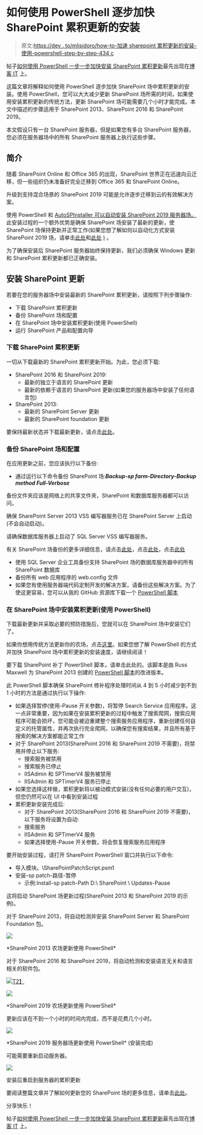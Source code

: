 # 如何使用 PowerShell 逐步加快 SharePoint 累积更新的安装

> 原文:[https://dev . to/mlisidoro/how-to-加速 sharepoint 累积更新的安装-使用-powershell-step-by-step-434 c](https://dev.to/mlisidoro/how-to-speed-up-the-installation-of-sharepoint-cumulative-updates-using-powershell-step-by-step-434c)

帖子[如何使用 PowerShell 一步一步加快安装 SharePoint 累积更新](https://blogit.create.pt/miguelisidoro/2019/05/02/how-to-speed-up-the-installation-of-sharepoint-cumulative-updates-using-powershell-step-by-step/)最先出现在[博客 IT](https://blogit.create.pt) 上。

这篇文章将解释如何使用 PowerShell 逐步加快 SharePoint 场中累积更新的安装。使用 PowerShell，您可以大大减少更新 SharePoint 场所需的时间，如果使用安装累积更新的传统方法，更新 SharePoint 场可能需要几个小时才能完成。本文中描述的步骤适用于 SharePoint 2013、SharePoint 2016 和 SharePoint 2019。

本文假设只有一台 SharePoint 服务器，但是如果您有多台 SharePoint 服务器，您必须在服务器场中的所有 SharePoint 服务器上执行这些步骤。

## [](#introduction)简介

随着 SharePoint Online 和 Office 365 的出现，SharePoint 世界正在迅速向云迁移，但一些组织仍未准备好完全迁移到 Office 365 和 SharePoint Online。

升级到支持混合场景的 SharePoint 2019 可能是允许逐步迁移到云的有效解决方案。

使用 PowerShell 和 [AutoSPInstaller 可以自动安装 SharePoint 2019 服务器场。](https://autospinstaller.com/)此安装过程的一个额外优势是确保 SharePoint 场安装了最新的更新，使 SharePoint 场保持更新并正常工作(如果您想了解如何以自动化方式安装 SharePoint 2019 场，请单击[此处](https://dev.to/mlisidoro/how-to-install-a-sharepoint-2019-farm-using-powershell-and-autospinstaller-part-1-5bjp)和[此处](https://dev.to/mlisidoro/how-to-install-a-sharepoint-2019-farm-using-powershell-and-autospinstaller-part-2-1b9k) [)](https://dev.to/mlisidoro/how-to-install-a-sharepoint-2016-farm-using-powershell-and-autospinstaller-part-2-5e36) 。

为了确保安装后 SharePoint 服务器始终保持更新，我们必须确保 Windows 更新和 SharePoint 累积更新都已正确安装。

## [](#installing-sharepoint-updates)安装 SharePoint 更新

若要在您的服务器场中安装最新的 SharePoint 累积更新，请按照下列步骤操作:

*   下载 SharePoint 累积更新
*   备份 SharePoint 场和配置
*   在 SharePoint 场中安装累积更新(使用 PowerShell)
*   运行 SharePoint 产品和配置向导

### [](#download-the-sharepoint-cumulative-updates)下载 SharePoint 累积更新

一切从下载最新的 SharePoint 累积更新开始。为此，您必须下载:

*   SharePoint 2016 和 SharePoint 2019:
    *   最新的独立于语言的 SharePoint 更新
    *   最新的依赖于语言的 SharePoint 更新(如果您的服务器场中安装了任何语言包)
*   SharePoint 2013:
    *   最新的 SharePoint Server 更新
    *   最新的 SharePoint foundation 更新

要保持最新状态并下载最新更新，请点击[此处](https://buildnumbers.wordpress.com/sharepoint/)。

### [](#backup-sharepoint-farm-and-configurations)备份 SharePoint 场和配置

在应用更新之前，您应该执行以下备份:

*   通过运行以下命令备份 SharePoint 场:***Backup-sp farm-Directory-Backup method Full-Verbose***

备份文件夹应该是网络上的共享文件夹，SharePoint 和数据库服务器都可以访问。

确保 SharePoint Server 2013 VSS 编写器服务已在 SharePoint Server 上启动(不会自动启动)。

请确保数据库服务器上启动了 SQL Server VSS 编写器服务。

有关 SharePoint 场备份的更多详细信息，请点击[此处](https://docs.microsoft.com/en-us/SharePoint/administration/prepare-to-back-up-and-restore)，点击[此处](https://docs.microsoft.com/en-us/sharepoint/administration/back-up-a-farm)，点击[此处](https://docs.microsoft.com/en-us/sharepoint/administration/best-practices-for-backup-and-restore)

*   使用 SQL Server 企业工具备份支持 SharePoint 场的数据库服务器中的所有 SharePoint 数据库
*   备份所有 web 应用程序的 web.config 文件
*   如果您有使用服务器端代码定制开发的解决方案，请备份这些解决方案。为了使这更容易，您可以从我的 GitHub 资源库下载一个 [PowerShell 脚本](https://github.com/miguelisidoro/SharePoint/blob/master/PowerShell/SharePoint2019/Export-WSP.ps1)

### [](#install-the-cumulative-updates-in-the-sharepoint-farm-using-powershell)在 SharePoint 场中安装累积更新(使用 PowerShell)

下载最新更新并采取必要的预防措施后，您就可以在 SharePoint 场中安装它们了。

如果你想用传统方法更新你的农场，点击[这里](https://dev.to/mlisidoro/how-to-install-sharepoint-cumulative-updates-in-a-sharepoint-farm-step-by-step-f50)。如果您想了解 PowerShell 的方式并加快 SharePoint 场中累积更新的安装速度，请继续阅读！

要下载 SharePoint 补丁 PowerShell 脚本，请单击此处的。该脚本是由 Russ Maxwell 为 SharePoint 2013 创建的 [PowerShell 脚本](https://blog.russmax.com/why-sharepoint-2013-cumulative-update-takes-5-hours-to-install/)的改进版本。

此 PowerShell 脚本确保 SharePoint 修补程序处理时间从 4 到 5 小时减少到不到 1 小时的方法是通过执行以下操作:

*   如果选择暂停(使用-Pause 开关参数)，将暂停 Search Service 应用程序。这一点非常重要，因为如果在安装累积更新的过程中触发了搜索爬网，搜索应用程序可能会损坏，您可能会被迫重建整个搜索服务应用程序，重新创建任何自定义的托管属性，并再次执行完全爬网，以确保您有搜索结果，并且所有基于搜索的解决方案都能正常工作
*   对于 SharePoint 2013(SharePoint 2016 和 SharePoint 2019 不需要)，将禁用并停止以下服务:
    *   搜索服务被禁用
    *   搜索服务已停止
    *   IISAdmin 和 SPTimerV4 服务被禁用
    *   IISAdmin 和 SPTimerV4 服务已停止
*   如果您选择这样做，累积更新将以被动模式安装(没有任何必要的用户交互)，但您仍然可以在 UI 中看到安装过程
*   累积更新安装完成后:
    *   对于 SharePoint 2013(SharePoint 2016 和 SharePoint 2019 不需要)，以下服务将设置为自动:
    *   搜索服务
    *   IISAdmin 和 SPTimerV4 服务
    *   如果选择使用-Pause 开关参数，将会恢复搜索服务应用程序

要开始安装过程，请打开 SharePoint PowerShell 窗口并执行以下命令:

*   导入模块。\SharePointPatchScript.psm1
*   安装-sp patch-路径-暂停
    *   示例:Install-sp patch-Path D:\ SharePoint \ Updates-Pause

这将启动 SharePoint 场更新过程(SharePoint 2013 和 SharePoint 2019 的示例)。

对于 SharePoint 2013，将自动检测并安装 SharePoint Server 和 SharePoint Foundation 包。

[![](../Images/e84a612f35c56bfe9313ec8e142b3437.png)](https://res.cloudinary.com/practicaldev/image/fetch/s--lkWkCGjk--/c_limit%2Cf_auto%2Cfl_progressive%2Cq_auto%2Cw_880/https://i1.wp.com/blogit.create.pt/wp-content/uploads/2019/05/SP2013_ApplyUpdate.png%3Fresize%3D680%252C544%26ssl%3D1)

<figcaption>*SharePoint 2013 农场更新使用 PowerShell*
</figcaption>

对于 SharePoint 2016 和 SharePoint 2019，将自动检测和安装语言无关和语言相关的软件包。

[![](../Images/9e790b728badadd78f9215cd61ce964a.png)T2】](https://res.cloudinary.com/practicaldev/image/fetch/s--wpTBjYEd--/c_limit%2Cf_auto%2Cfl_progressive%2Cq_auto%2Cw_880/https://i2.wp.com/blogit.create.pt/wp-content/uploads/2019/05/SP2019_ApplyUpdate.png%3Fw%3D696%26ssl%3D1)

[![](../Images/5af7b9989cfb0aa1a39bdde3f89fc21b.png)](https://res.cloudinary.com/practicaldev/image/fetch/s--GTQbQPGA--/c_limit%2Cf_auto%2Cfl_progressive%2Cq_auto%2Cw_880/https://i2.wp.com/blogit.create.pt/wp-content/uploads/2019/04/SP2019_Install_Update_Progress.png%3Fw%3D696%26ssl%3D1)

<figcaption>*SharePoint 2019 农场更新使用 PowerShell*
</figcaption>

更新应该在不到一个小时的时间内完成，而不是花费几个小时。

[![](../Images/201743a5021e3a86156fa0c896da3236.png)](https://res.cloudinary.com/practicaldev/image/fetch/s--rNN1fRu1--/c_limit%2Cf_auto%2Cfl_progressive%2Cq_auto%2Cw_880/https://i0.wp.com/blogit.create.pt/wp-content/uploads/2019/05/SP2019_ApplyUpdate_Finish.png%3Fw%3D696%26ssl%3D1)

<figcaption>*SharePoint 2019 服务器场更新使用 PowerShell* (安装完成)</figcaption>

可能需要重新启动服务器。

[![](../Images/49ce3e6e45e2cb04401bdcd6f4f5b201.png)](https://res.cloudinary.com/practicaldev/image/fetch/s--hIUjoibV--/c_limit%2Cf_auto%2Cfl_progressive%2Cq_auto%2Cw_880/https://i1.wp.com/blogit.create.pt/wp-content/uploads/2019/04/SP2019_Install_Update_Reboot.png%3Fw%3D696%26ssl%3D1) 

<figcaption>安装后重启到服务器的累积更新</figcaption>

要阅读整篇文章并了解如何更新您的 SharePoint 场的更多信息，请单击[此处](https://blogit.create.pt/miguelisidoro/2019/05/02/how-to-speed-up-the-installation-of-sharepoint-cumulative-updates-using-powershell-step-by-step/)。

分享快乐！

帖子[如何使用 PowerShell 一步一步加快安装 SharePoint 累积更新](https://blogit.create.pt/miguelisidoro/2019/05/02/how-to-speed-up-the-installation-of-sharepoint-cumulative-updates-using-powershell-step-by-step/)最先出现在[博客 IT](https://blogit.create.pt) 上。
